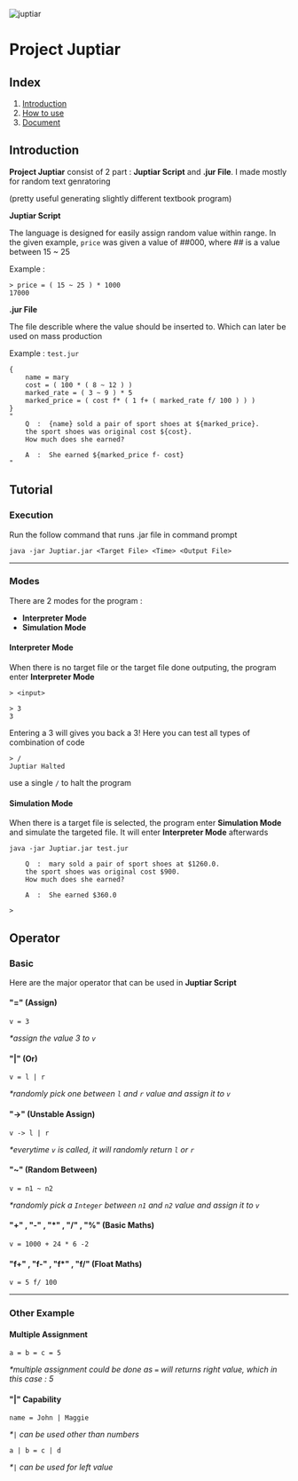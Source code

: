 ![juptiar](https://i.ibb.co/ZSyTLsK/juptiar.png)
# Project Juptiar
## Index
 1. [Introduction](#introduction)
 2. [How to use](#tutorial)
 3. [Document](#operator)
## Introduction
**Project Juptiar** consist of 2 part : **Juptiar Script**  and **.jur File**. I made mostly for random text genratoring

(pretty useful generating slightly different textbook program)

**Juptiar Script**

The language is designed for easily assign random value within range. In the given example, `price` was given a value of ##000, where ## is a value between 15 ~ 25

Example :
```
> price = ( 15 ~ 25 ) * 1000
17000
```
**.jur File**

The file describle where the value should be inserted to. Which can later be used on mass production

Example :
`test.jur`
```
{
	name = mary
	cost = ( 100 * ( 8 ~ 12 ) )
	marked_rate = ( 3 ~ 9 ) * 5
	marked_price = ( cost f* ( 1 f+ ( marked_rate f/ 100 ) ) )
}
"
	Q  :  {name} sold a pair of sport shoes at ${marked_price}.
	the sport shoes was original cost ${cost}.
	How much does she earned?

	A  :  She earned ${marked_price f- cost}
"
```

## Tutorial

### Execution
Run the follow command that runs .jar file in command prompt
```
java -jar Juptiar.jar <Target File> <Time> <Output File>
```
___
### Modes

There are 2 modes for the program :
 - **Interpreter Mode**
 - **Simulation Mode**

#### Interpreter Mode
When there is no target file or the target file done outputing, the program enter **Interpreter Mode**
```
> <input>
```
```
> 3
3
```
Entering a 3 will gives you back a 3!
Here you can test all types of combination of code
```
> /
Juptiar Halted
```
use a single `/` to halt the program

#### Simulation Mode
When there is a target file is selected, the program enter **Simulation Mode** and simulate the targeted file. It will enter **Interpreter Mode** afterwards
```
java -jar Juptiar.jar test.jur
```
```
	Q  :  mary sold a pair of sport shoes at $1260.0.
	the sport shoes was original cost $900.
	How much does she earned?

	A  :  She earned $360.0

> 
```
## Operator
### Basic
Here are the major operator that can be used in **Juptiar Script**
#### "=" (Assign)
```
v = 3
```
*\*assign the value 3 to `v`*
#### "|" (Or)
```
v = l | r
```
*\*randomly pick one between `l` and `r` value and assign it to `v`*
#### "->" (Unstable Assign)
```
v -> l | r
```
*\*everytime `v` is called, it will randomly return `l` or `r`*
#### "~" (Random Between)
```
v = n1 ~ n2
```
*\*randomly pick a `Integer` between `n1` and `n2` value and assign it to `v`*
#### "+" , "-" , "\*" , "/" , "%" (Basic Maths)
```
v = 1000 + 24 * 6 -2
```
#### "f+" , "f-" , "f*" , "f/" (Float Maths)
```
v = 5 f/ 100
```

___
### Other Example
#### Multiple Assignment
```
a = b = c = 5
```
*\*multiple assignment could be done as `=` will returns right value, which in this case : 5*
#### "|" Capability
```
name = John | Maggie
```
*\*`|` can be used other than numbers*
```
a | b = c | d
```
*\*`|` can be used for left value*

